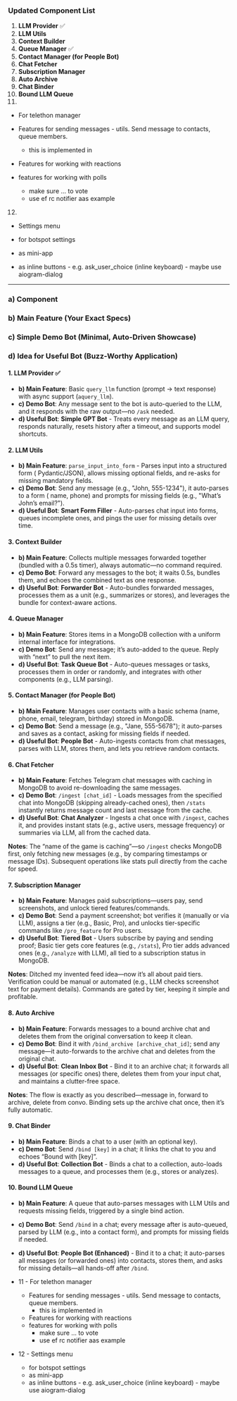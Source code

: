

### Updated Component List

1. **LLM Provider** ✅
2. **LLM Utils**
3. **Context Builder**
4. **Queue Manager** ✅
5. **Contact Manager (for People Bot)**
6. **Chat Fetcher**
7. **Subscription Manager**
8. **Auto Archive**
9. **Chat Binder**
10. **Bound LLM Queue**
11.

- For telethon manager

- Features for sending messages - utils. Send message to contacts, queue members.
  - this is implemented in
- Features for working with reactions
- features for working with polls
  - make sure ... to vote
  - use ef rc notifier aas example

12.

- Settings menu

- for botspot settings
- as mini-app
- as inline buttons - e.g. ask_user_choice (inline keyboard) - maybe use aiogram-dialog

---

### a) Component

### b) Main Feature (Your Exact Specs)

### c) Simple Demo Bot (Minimal, Auto-Driven Showcase)

### d) Idea for Useful Bot (Buzz-Worthy Application)

#### 1. LLM Provider ✅

- **b) Main Feature**: Basic `query_llm` function (prompt -> text response) with async
  support (`aquery_llm`).
- **c) Demo Bot**: Any message sent to the bot is auto-queried to the LLM, and it
  responds with the raw output—no `/ask` needed.
- **d) Useful Bot**: **Simple GPT Bot** - Treats every message as an LLM query, responds
  naturally, resets history after a timeout, and supports model shortcuts.

#### 2. LLM Utils

- **b) Main Feature**: `parse_input_into_form` - Parses input into a structured form (
  Pydantic/JSON), allows missing optional fields, and re-asks for missing mandatory
  fields.
- **c) Demo Bot**: Send any message (e.g., "John, 555-1234"), it auto-parses to a form (
  name, phone) and prompts for missing fields (e.g., "What’s John’s email?").
- **d) Useful Bot**: **Smart Form Filler** - Auto-parses chat input into forms, queues
  incomplete ones, and pings the user for missing details over time.

#### 3. Context Builder

- **b) Main Feature**: Collects multiple messages forwarded together (bundled with a
  0.5s timer), always automatic—no command required.
- **c) Demo Bot**: Forward any messages to the bot; it waits 0.5s, bundles them, and
  echoes the combined text as one response.
- **d) Useful Bot**: **Forwarder Bot** - Auto-bundles forwarded messages, processes them
  as a unit (e.g., summarizes or stores), and leverages the bundle for context-aware
  actions.

#### 4. Queue Manager

- **b) Main Feature**: Stores items in a MongoDB collection with a uniform internal
  interface for integrations.
- **c) Demo Bot**: Send any message; it’s auto-added to the queue. Reply with “next” to
  pull the next item.
- **d) Useful Bot**: **Task Queue Bot** - Auto-queues messages or tasks, processes them
  in order or randomly, and integrates with other components (e.g., LLM parsing).

#### 5. Contact Manager (for People Bot)

- **b) Main Feature**: Manages user contacts with a basic schema (name, phone, email,
  telegram, birthday) stored in MongoDB.
- **c) Demo Bot**: Send a message (e.g., "Jane, 555-5678"); it auto-parses and saves as
  a contact, asking for missing fields if needed.
- **d) Useful Bot**: **People Bot** - Auto-ingests contacts from chat messages, parses
  with LLM, stores them, and lets you retrieve random contacts.

#### 6. Chat Fetcher

- **b) Main Feature**: Fetches Telegram chat messages with caching in MongoDB to avoid
  re-downloading the same messages.
- **c) Demo Bot**: `/ingest [chat_id]` - Loads messages from the specified chat into
  MongoDB (skipping already-cached ones), then `/stats` instantly returns message count
  and last message from the cache.
- **d) Useful Bot**: **Chat Analyzer** - Ingests a chat once with `/ingest`, caches it,
  and provides instant stats (e.g., active users, message frequency) or summaries via
  LLM, all from the cached data.

**Notes**: The “name of the game is caching”—so `/ingest` checks MongoDB first, only
fetching new messages (e.g., by comparing timestamps or message IDs). Subsequent
operations like stats pull directly from the cache for speed.

#### 7. Subscription Manager

- **b) Main Feature**: Manages paid subscriptions—users pay, send screenshots, and
  unlock tiered features/commands.
- **c) Demo Bot**: Send a payment screenshot; bot verifies it (manually or via LLM),
  assigns a tier (e.g., Basic, Pro), and unlocks tier-specific commands like
  `/pro_feature` for Pro users.
- **d) Useful Bot**: **Tiered Bot** - Users subscribe by paying and sending proof; Basic
  tier gets core features (e.g., `/stats`), Pro tier adds advanced ones (e.g.,
  `/analyze` with LLM), all tied to a subscription status in MongoDB.

**Notes**: Ditched my invented feed idea—now it’s all about paid tiers. Verification
could be manual or automated (e.g., LLM checks screenshot text for payment details).
Commands are gated by tier, keeping it simple and profitable.

#### 8. Auto Archive

- **b) Main Feature**: Forwards messages to a bound archive chat and deletes them from
  the original conversation to keep it clean.
- **c) Demo Bot**: Bind it with `/bind_archive [archive_chat_id]`; send any message—it
  auto-forwards to the archive chat and deletes from the original chat.
- **d) Useful Bot**: **Clean Inbox Bot** - Bind it to an archive chat; it forwards all
  messages (or specific ones) there, deletes them from your input chat, and maintains a
  clutter-free space.

**Notes**: The flow is exactly as you described—message in, forward to archive, delete
from convo. Binding sets up the archive chat once, then it’s fully automatic.

#### 9. Chat Binder

- **b) Main Feature**: Binds a chat to a user (with an optional key).
- **c) Demo Bot**: Send `/bind [key]` in a chat; it links the chat to you and echoes
  “Bound with [key]”.
- **d) Useful Bot**: **Collection Bot** - Binds a chat to a collection, auto-loads
  messages to a queue, and processes them (e.g., stores or analyzes).

#### 10. Bound LLM Queue

- **b) Main Feature**: A queue that auto-parses messages with LLM Utils and requests
  missing fields, triggered by a single bind action.
- **c) Demo Bot**: Send `/bind` in a chat; every message after is auto-queued, parsed by
  LLM (e.g., into a contact form), and prompts for missing fields if needed.
- **d) Useful Bot**: **People Bot (Enhanced)** - Bind it to a chat; it auto-parses all
  messages (or forwarded ones) into contacts, stores them, and asks for missing
  details—all hands-off after `/bind`.

- 11 - For telethon manager
  - Features for sending messages - utils. Send message to contacts, queue members.
    - this is implemented in
  - Features for working with reactions
  - features for working with polls
    - make sure ... to vote
    - use ef rc notifier aas example
- 12 - Settings menu
  - for botspot settings
  - as mini-app
  - as inline buttons - e.g. ask_user_choice (inline keyboard) - maybe use
    aiogram-dialog